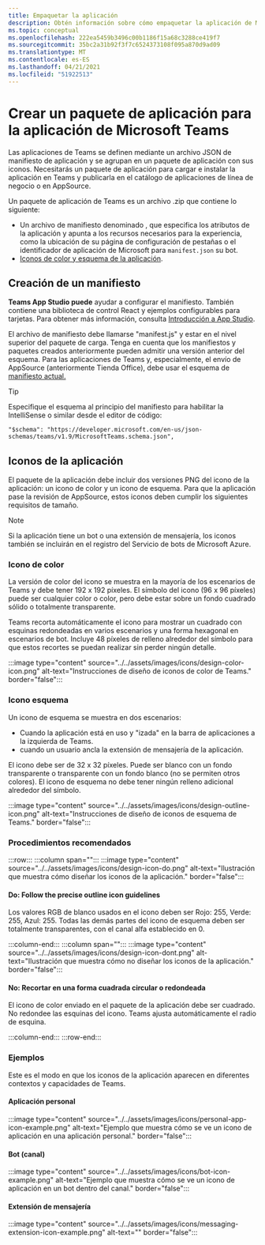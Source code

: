 ```yaml
---
title: Empaquetar la aplicación
description: Obtén información sobre cómo empaquetar la aplicación de Microsoft Teams para probar, cargar y almacenar la publicación.
ms.topic: conceptual
ms.openlocfilehash: 222ea5459b3496c00b1186f15a68c3288ce419f7
ms.sourcegitcommit: 35bc2a31b92f3f7c6524373108f095a870d9ad09
ms.translationtype: MT
ms.contentlocale: es-ES
ms.lasthandoff: 04/21/2021
ms.locfileid: "51922513"
---
```

# <a name="create-an-app-package-for-your-microsoft-teams-app"></a>Crear un paquete de aplicación para la aplicación de Microsoft Teams

Las aplicaciones de Teams se definen mediante un archivo JSON de manifiesto de aplicación y se agrupan en un paquete de aplicación con sus iconos. Necesitarás un paquete de aplicación para cargar e instalar la aplicación en Teams y publicarla en el catálogo de aplicaciones de línea de negocio o en AppSource.

Un paquete de aplicación de Teams es un archivo .zip que contiene lo siguiente:

* Un archivo de manifiesto denominado , que especifica los atributos de la aplicación y apunta a los recursos necesarios para la experiencia, como la ubicación de su página de configuración de pestañas o el identificador de aplicación de Microsoft para `manifest.json` su bot.
* [Iconos de color y esquema de la aplicación](#app-icons).

## <a name="creating-a-manifest"></a>Creación de un manifiesto

**Teams App Studio puede** ayudar a configurar el manifiesto. También contiene una biblioteca de control React y ejemplos configurables para tarjetas. Para obtener más información, consulta [Introducción a App Studio](~/concepts/build-and-test/app-studio-overview.md).

El archivo de manifiesto debe llamarse "manifest.js" y estar en el nivel superior del paquete de carga. Tenga en cuenta que los manifiestos y paquetes creados anteriormente pueden admitir una versión anterior del esquema. Para las aplicaciones de Teams y, especialmente, el envío de AppSource (anteriormente Tienda Office), debe usar el esquema de [manifiesto actual.](~/resources/schema/manifest-schema.md)

> [!TIP]
> Especifique el esquema al principio del manifiesto para habilitar la IntelliSense o similar desde el editor de código:
>
> `"$schema": "https://developer.microsoft.com/en-us/json-schemas/teams/v1.9/MicrosoftTeams.schema.json",`
 
## <a name="app-icons"></a>Iconos de la aplicación

El paquete de la aplicación debe incluir dos versiones PNG del icono de la aplicación: un icono de color y un icono de esquema. Para que la aplicación pase la revisión de AppSource, estos iconos deben cumplir los siguientes requisitos de tamaño.

> [!Note]
> Si la aplicación tiene un bot o una extensión de mensajería, los iconos también se incluirán en el registro del Servicio de bots de Microsoft Azure.

### <a name="color-icon"></a>Icono de color

La versión de color del icono se muestra en la mayoría de los escenarios de Teams y debe tener 192 x 192 píxeles. El símbolo del icono (96 x 96 píxeles) puede ser cualquier color o color, pero debe estar sobre un fondo cuadrado sólido o totalmente transparente.

Teams recorta automáticamente el icono para mostrar un cuadrado con esquinas redondeadas en varios escenarios y una forma hexagonal en escenarios de bot. Incluye 48 píxeles de relleno alrededor del símbolo para que estos recortes se puedan realizar sin perder ningún detalle.

:::image type="content" source="../../assets/images/icons/design-color-icon.png" alt-text="Instrucciones de diseño de iconos de color de Teams." border="false":::

### <a name="outline-icon"></a>Icono esquema

Un icono de esquema se muestra en dos escenarios:

* Cuando la aplicación está en uso y "izada" en la barra de aplicaciones a la izquierda de Teams.
* cuando un usuario ancla la extensión de mensajería de la aplicación.

El icono debe ser de 32 x 32 píxeles. Puede ser blanco con un fondo transparente o transparente con un fondo blanco (no se permiten otros colores). El icono de esquema no debe tener ningún relleno adicional alrededor del símbolo.

:::image type="content" source="../../assets/images/icons/design-outline-icon.png" alt-text="Instrucciones de diseño de iconos de esquema de Teams." border="false":::

### <a name="best-practices"></a>Procedimientos recomendados

:::row:::
   :::column span="":::
:::image type="content" source="../../assets/images/icons/design-icon-do.png" alt-text="Ilustración que muestra cómo diseñar los iconos de la aplicación." border="false":::

#### <a name="do-follow-the-precise-outline-icon-guidelines"></a>Do: Follow the precise outline icon guidelines

Los valores RGB de blanco usados en el icono deben ser Rojo: 255, Verde: 255, Azul: 255. Todas las demás partes del icono de esquema deben ser totalmente transparentes, con el canal alfa establecido en 0.

   :::column-end:::
   :::column span="":::
:::image type="content" source="../../assets/images/icons/design-icon-dont.png" alt-text="Ilustración que muestra cómo no diseñar los iconos de la aplicación." border="false":::

#### <a name="dont-crop-in-a-circular-or-rounded-square-shape"></a>No: Recortar en una forma cuadrada circular o redondeada

El icono de color enviado en el paquete de la aplicación debe ser cuadrado. No redondee las esquinas del icono. Teams ajusta automáticamente el radio de esquina.

   :::column-end:::
:::row-end:::

### <a name="examples"></a>Ejemplos

Este es el modo en que los iconos de la aplicación aparecen en diferentes contextos y capacidades de Teams.

#### <a name="personal-app"></a>Aplicación personal

:::image type="content" source="../../assets/images/icons/personal-app-icon-example.png" alt-text="Ejemplo que muestra cómo se ve un icono de aplicación en una aplicación personal." border="false":::

#### <a name="bot-channel"></a>Bot (canal)

:::image type="content" source="../../assets/images/icons/bot-icon-example.png" alt-text="Ejemplo que muestra cómo se ve un icono de aplicación en un bot dentro del canal." border="false":::

#### <a name="messaging-extension"></a>Extensión de mensajería

:::image type="content" source="../../assets/images/icons/messaging-extension-icon-example.png" alt-text="<texto alternativo>" border="false":::
